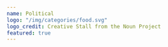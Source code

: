 ```yaml
---
name: Political
logo: "/img/categories/food.svg"
logo_credit: Creative Stall from the Noun Project
featured: true
---
```

